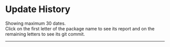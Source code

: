 # Update History

Showing maximum 30 dates.  
Click on the first letter of the package name to see its report and on the remaining letters to see its git commit.

---

